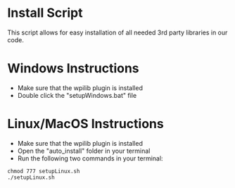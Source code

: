 # Install Script

This script allows for easy installation of all needed 3rd party libraries in our code.

# Windows Instructions

- Make sure that the wpilib plugin is installed
- Double click the "setupWindows.bat" file

# Linux/MacOS Instructions

- Make sure that the wpilib plugin is installed
- Open the "auto_install" folder in your terminal
- Run the following two commands in your terminal: 
```
chmod 777 setupLinux.sh
./setupLinux.sh
```


